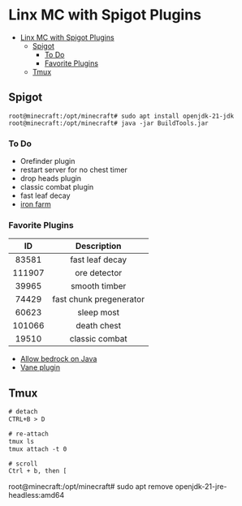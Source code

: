 # Linx MC with Spigot Plugins

- [Linx MC with Spigot Plugins](#linx-mc-with-spigot-plugins)
  - [Spigot](#spigot)
    - [To Do](#to-do)
    - [Favorite Plugins](#favorite-plugins)
  - [Tmux](#tmux)

## Spigot

```shell
root@minecraft:/opt/minecraft# sudo apt install openjdk-21-jdk
root@minecraft:/opt/minecraft# java -jar BuildTools.jar
```

### To Do

- Orefinder plugin
- restart server for no chest timer
- drop heads plugin
- classic combat plugin
- fast leaf decay
- [iron farm](https://www.youtube.com/watch?v=-oYyJ6jfSPU)

### Favorite Plugins

|   ID   |       Description       |
| :----: | :---------------------: |
| 83581  |     fast leaf decay     |
| 111907 |      ore detector       |
| 39965  |      smooth timber      |
| 74429  | fast chunk pregenerator |
| 60623  |       sleep most        |
| 101066 |       death chest       |
| 19510  |     classic combat      |

- [Allow bedrock on Java](https://geysermc.org/)
- [Vane plugin](https://oddlama.github.io/vane/)

## Tmux

```txt
# detach
CTRL+B > D

# re-attach
tmux ls
tmux attach -t 0

# scroll
Ctrl + b, then [
```

root@minecraft:/opt/minecraft# sudo apt remove openjdk-21-jre-headless:amd64
